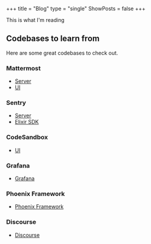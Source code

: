 +++
title = "Blog"
type = "single"
ShowPosts = false
+++

This is what I'm reading

## Codebases to learn from

Here are some great codebases to check out.

### Mattermost

- [Server](https://github.com/mattermost/mattermost-server)
- [UI](https://github.com/mattermost/mattermost-webapp)

### Sentry

- [Server](https://github.com/getsentry/sentry)
- [Elixir SDK](https://github.com/getsentry/sentry-elixir)

### CodeSandbox

- [UI](https://github.com/codesandbox/codesandbox-client)

### Grafana

- [Grafana](https://github.com/grafana/grafana)

### Phoenix Framework

- [Phoenix Framework](https://github.com/phoenixframework/phoenix)

### Discourse

- [Discourse](https://github.com/discourse/discourse)
